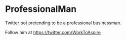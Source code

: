 # ProfessionalMan

Twitter bot pretending to be a professional businessman.

Follow him at https://twitter.com/WorkToAspire
